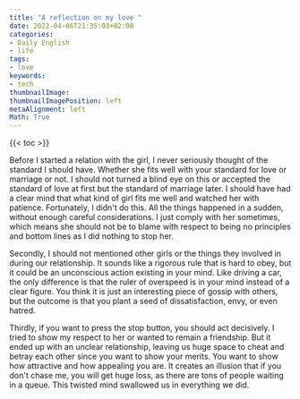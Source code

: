 ```yaml
---
title: "A reflection on my love "
date: 2022-04-06T21:35:03+02:00
categories:
- Daily English
- life
tags:
- love
keywords:
- tech
thumbnailImage:
thumbnailImagePosition: left
metaAlignment: left
Math: True
---
```

<!--more-->
{{< toc >}}

Before I started a relation with the girl, I never seriously thought of the standard I should have. Whether she fits well with your standard for love or marriage or not. I should not turned a blind eye on this or accepted the standard of love at first but the standard of marriage later. I should have had a clear mind that what kind of girl fits me well and watched her with patience. Fortunately, I didn't do this. All the things happened in a sudden, without enough careful considerations. I just comply with her sometimes, which means she should not be to blame with respect to being no principles and bottom lines as I did nothing to stop her.

Secondly, I should not mentioned other girls or the things they involved in during our relationship. It sounds like a rigorous rule that is hard to obey, but it could be an unconscious action existing in your mind. Like driving a car, the only difference is that the ruler of overspeed is in your mind instead of a clear figure. You think it is just an interesting piece of gossip with others, but the outcome is that you plant a seed of dissatisfaction, envy, or even hatred. 

Thirdly, if you want to press the stop button, you should act decisively. I tried to show my respect to her or wanted to remain a friendship. But it ended up with an unclear relationship, leaving us huge space to cheat and betray each other since you want to show your merits. You want to show how attractive and how appealing you are. It creates an illusion that if you don't chase me, you will get huge loss, as there are tons of people waiting in a queue. This twisted mind swallowed us in everything we did.
